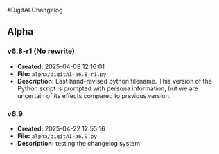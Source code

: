 #DigitAI Changelog

## Alpha

### v6.8-r1 (No rewrite)
- **Created:** 2025-04-08 12:16:01  
- **File:** `alpha/digitAI-a6.8-r1.py`  
- **Description:** Last hand-revised python filename. This version of the Python script is prompted with persona information, but we are uncertain of its effects compared to previous version.


### v6.9
- **Created:** 2025-04-22 12:55:16  
- **File:** `alpha/digitAI-a6.9.py`  
- **Description:** testing the changelog system
